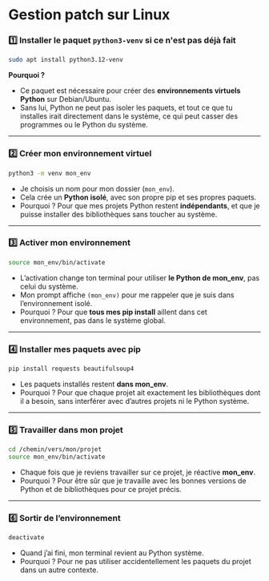 # Gestion patch sur Linux

### 1️⃣ Installer le paquet `python3-venv` si ce n'est pas déjà fait

```bash
sudo apt install python3.12-venv
```

**Pourquoi ?**

* Ce paquet est nécessaire pour créer des **environnements virtuels Python** sur Debian/Ubuntu.
* Sans lui, Python ne peut pas isoler les paquets, et tout ce que tu installes irait directement dans le système, ce qui peut casser des programmes ou le Python du système.

---

### 2️⃣ Créer mon environnement virtuel

```bash
python3 -m venv mon_env
```

* Je choisis un nom pour mon dossier (`mon_env`).
* Cela crée un **Python isolé**, avec son propre pip et ses propres paquets.
* Pourquoi ? Pour que mes projets Python restent **indépendants**, et que je puisse installer des bibliothèques sans toucher au système.

---

### 3️⃣ Activer mon environnement

```bash
source mon_env/bin/activate
```

* L’activation change ton terminal pour utiliser **le Python de mon_env**, pas celui du système.
* Mon prompt affiche `(mon_env)` pour me rappeler que je suis dans l’environnement isolé.
* Pourquoi ? Pour que **tous mes pip install** aillent dans cet environnement, pas dans le système global.

---

### 4️⃣ Installer mes paquets avec pip

```bash
pip install requests beautifulsoup4
```

* Les paquets installés restent **dans mon_env**.
* Pourquoi ? Pour que chaque projet ait exactement les bibliothèques dont il a besoin, sans interférer avec d’autres projets ni le Python système.

---

### 5️⃣ Travailler dans mon projet

```bash
cd /chemin/vers/mon/projet
source mon_env/bin/activate
```

* Chaque fois que je reviens travailler sur ce projet, je réactive **mon_env**.
* Pourquoi ? Pour être sûr que je travaille avec les bonnes versions de Python et de bibliothèques pour ce projet précis.

---

### 6️⃣ Sortir de l’environnement

```bash
deactivate
```

* Quand j’ai fini, mon terminal revient au Python système.
* Pourquoi ? Pour ne pas utiliser accidentellement les paquets du projet dans un autre contexte.
